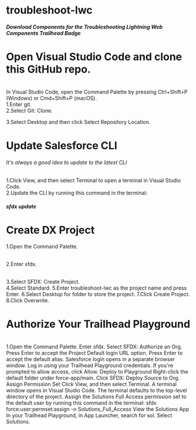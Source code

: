 # troubleshoot-lwc
<h5>Download Components for the Troubleshooting Lightning Web Components Trailhead Badge<h5>

<h1>Open Visual Studio Code and clone this GitHub repo.</h1>
<br>
In Visual Studio Code, open the Command Palette by pressing Ctrl+Shift+P (Windows) or Cmd+Shift+P (macOS).

<br>
1.Enter git.
<br>
2.Select Git: Clone.
<br>
 
3.Select Desktop and then click Select Repository Location.
<br>

<h1>Update Salesforce CLI</h1>

<h6>It's always a good idea to update to the latest CLI</h6>

1.Click View, and then select Terminal to open a terminal in Visual Studio Code.
<br>
2.Update the CLI by running this command in the terminal:
<br>

<h5>sfdx update</h5>

<h1>Create DX Project</h1>

1.Open the Command Palette.<br>

<br>2.Enter sfdx.

<br>3.Select SFDX: Create Project.
<br>4.Select Standard.
5.Enter troubleshoot-lwc as the project name and press Enter.
6.Select Desktop for folder to store the project.
7.Click Create Project.
8.Click Overwrite.
<h1>Authorize Your Trailhead Playground</h1>
<br>1.Open the Command Palette.
Enter sfdx.
Select SFDX: Authorize an Org.
Press Enter to accept the Project Default login URL option.
Press Enter to accept the default alias. Salesforce login opens in a separate browser window.
Log in using your Trailhead Playground credentials.
If you're prompted to allow access, click Allow.
Deploy to Playground
Right-click the default folder under force-app/main.
Click SFDX: Deploy Source to Org.
Assign Permission Set
Click View, and then select Terminal. A terminal window opens in Visual Studio Code. The terminal defaults to the top-level directory of the project.
Assign the Solutions Full Access permission set to the default user by running this command in the terminal:
sfdx force:user:permset:assign -n Solutions_Full_Access
View the Solutions App
In your Trailhead Playground, in App Launcher, search for sol.
Select Solutions.
